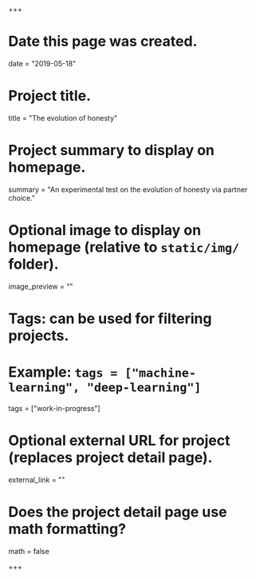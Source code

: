 +++
# Date this page was created.
date = "2019-05-18"

# Project title.
title = "The evolution of honesty"

# Project summary to display on homepage.
summary = "An experimental test on the evolution of honesty via partner choice."

# Optional image to display on homepage (relative to `static/img/` folder).
image_preview = ""

# Tags: can be used for filtering projects.
# Example: `tags = ["machine-learning", "deep-learning"]`
tags = ["work-in-progress"]

# Optional external URL for project (replaces project detail page).
external_link = ""

# Does the project detail page use math formatting?
math = false

+++

